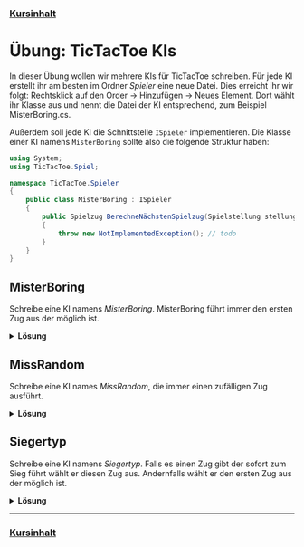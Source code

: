 ### [Kursinhalt](../README.md)

Übung: TicTacToe KIs
=====================

In dieser Übung wollen wir mehrere KIs für TicTacToe schreiben. Für jede KI erstellt ihr am besten im Ordner *Spieler* eine neue Datei.
Dies erreicht ihr wir folgt: Rechtsklick auf den Order -> Hinzufügen -> Neues Element. Dort wählt ihr Klasse aus und nennt die Datei der KI entsprechend, zum Beispiel MisterBoring.cs. 

Außerdem soll jede KI die Schnittstelle `ISpieler` implementieren. Die Klasse einer KI namens `MisterBoring` sollte also die folgende Struktur haben:

```cs
using System;
using TicTacToe.Spiel;

namespace TicTacToe.Spieler
{
    public class MisterBoring : ISpieler
    {
        public Spielzug BerechneNächstenSpielzug(Spielstellung stellung)
        {
            throw new NotImplementedException(); // todo
        }
    }
}
````

MisterBoring
-------------

Schreibe eine KI namens *MisterBoring*. MisterBoring führt immer den ersten Zug aus der möglich ist.

<details>
<summary><b>Lösung</b></summary>

```cs
using System.Collections.Generic; 
using TicTacToe.Spiel;

namespace TicTacToe.Spieler
{
    public class MisterBoring : ISpieler
    {
        public Spielzug BerechneNächstenSpielzug(Spielstellung stellung)
        {
            List<Spielzug> möglicheZüge = stellung.MöglicheZüge();
            return möglicheZüge[0];
        }
    }
}
```
</details>

MissRandom
-----------

Schreibe eine KI names *MissRandom*, die immer einen zufälligen Zug ausführt.

<details>
<summary><b>Lösung</b></summary>

```cs
using System;
using System.Collections.Generic;
using TicTacToe.Spiel;

namespace TicTacToe.Spieler
{
    public class MissRandom : ISpieler
    {
        private readonly Random zahlengenerator;

        public MissRandom(Random zahlengenerator)
        {
            this.zahlengenerator = zahlengenerator;
        }

        public Spielzug BerechneNächstenSpielzug(Spielstellung stellung)
        {
            List<Spielzug> spielzüge = stellung.MöglicheZüge();
            int zufälligerZug = zahlengenerator.Next(0, spielzüge.Count);
            return spielzüge[zufälligerZug];
        }
    }
}
```
</details>

Siegertyp
----------

Schreibe eine KI namens *Siegertyp*. Falls es einen Zug gibt der sofort zum Sieg führt wählt er diesen Zug aus. Andernfalls wählt er den ersten Zug aus der möglich ist.

<details>
<summary><b>Lösung</b></summary>

```cs
using System.Collections.Generic;
using System.Linq;
using TicTacToe.Spiel;

namespace TicTacToe.Spieler
{
    public class Siegertyp : ISpieler
    {
        public Spielzug BerechneNächstenSpielzug(Spielstellung stellung)
        {
            List<Spielzug> möglicheZüge = stellung.MöglicheZüge();
            List<Spielzug> gewinnerZüge = 
                möglicheZüge.Where(z => SpielzugGewinnt(z, stellung.Kopie())).ToList();

            if(gewinnerZüge.Count > 0)
            {
                return gewinnerZüge[0];
            }
            else
            {
                return möglicheZüge[0];
            }
        }

        private bool SpielzugGewinnt(Spielzug spielzug, Spielstellung stellung)
        {
            Symbol aktuellerSpieler = stellung.SpielerAmZug;
            stellung.FühreSpielzugAus(spielzug);
            Stellungsanalyse analyse = new Stellungsanalyse(stellung);
            Spielstand spielstand = analyse.ErhalteSpielstand();
            Symbol sieger = SpielstandKonvertierung.NachSymbol(spielstand);
            return sieger == aktuellerSpieler;
        }
    }
}
```
</details>




---

### [Kursinhalt](../README.md)